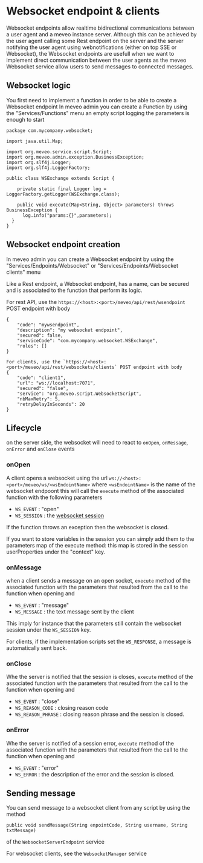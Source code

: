 # Websocket endpoint & clients

Websocket endpoints allow realtime bidirectional communications between a user agent and a meveo instance server.
Although this can be achieved by the user agent calling some Rest endpoint on the server and the server notifying the user agent using webnotifications (either on top SSE or Websocket),
the Websocket endpoints are usefull when we want to implement direct communication between the user agents as the meveo Websocket service allow users to send messages to connected messages.

## Websocket logic

You first need to implement a function in order to be able to create a Websocket endpoint
In meveo admin you can create a Function by using the "Services/Functions" menu
an empty script logging the parameters is enough to start

```
package com.mycompany.websocket;

import java.util.Map;

import org.meveo.service.script.Script;
import org.meveo.admin.exception.BusinessException;
import org.slf4j.Logger;
import org.slf4j.LoggerFactory;

public class WSExchange extends Script {
  
    private static final Logger log = LoggerFactory.getLogger(WSExchange.class);
  
	public void execute(Map<String, Object> parameters) throws BusinessException {
	  log.info("params:{}",parameters);
  }
}
```

## Websocket endpoint creation

In meveo admin you can create a Websocket endpoint by using the "Services/Endpoints/Websocket" or "Services/Endpoints/Websocket clients" menu

Like a Rest endpoint, a Websocket endpoint, has a name, can be secured and is associated to the function that perform its logic.

For rest API, use the `https://<host>:<port>/meveo/api/rest/wsendpoint` POST endpoint with body
```
{
    "code": "mywsendpoint",
    "description": "my websocket endpoint",
    "secured": false,
    "serviceCode": "com.mycompany.websocket.WSExchange",
    "roles": []
}

For clients, use the `https://<host>:<port>/meveo/api/rest/websockets/clients` POST endpoint with body
{
    "code": "client1",
    "url": "ws://localhost:7071",
    "secured": "false",
    "service": "org.meveo.script.WebsocketScript",
    "nbMaxRetry": 5,
    "retryDelayInSeconds": 20
}
```

## Lifecycle

on the server side, the websocket will need to react to  `onOpen`, `onMessage`, `onError` and `onClose` events

### onOpen
A client opens a websocket using the url `ws://<host>:<port>/meveo/ws/<wsEndointName>` where `<wsEndointName>` is the name of the websocket endpoont
this will call the `execute` method of the associated function with the following parameters
* `WS_EVENT` : "open"
* `WS_SESSION` : the [websocket session](https://docs.oracle.com/javaee/7/api/javax/websocket/Session.html)

If the function throws an exception then the websocket is closed.

If you want to store variables in the session you can simply add them to the parameters map of the execute method: 
this map is stored in the session userProperties under the "context" key.


### onMessage
when a client sends a message on an open socket, `execute` method of the associated function with the parameters that resulted from the call to the function when opening and
* `WS_EVENT` : "message"
* `WS_MESSAGE` : the text message sent by the client

This imply for instance that the parameters still contain the websocket session under the `WS_SESSION` key.

For clients, if the implementation scripts set the `WS_RESPONSE`, a message is automatically sent back.

### onClose
Whe the server is notified that the session is closes, `execute` method of the associated function with the parameters that resulted from the call to the function when opening and
* `WS_EVENT` : "close"
* `WS_REASON_CODE` : closing reason code
* `WS_REASON_PHRASE` : closing reason phrase
and the session is closed.

### onError
Whe the server is notified of a session error, `execute` method of the associated function with the parameters that resulted from the call to the function when opening and
* `WS_EVENT` : "error"
* `WS_ERROR` : the description of the error
and the session is closed.

## Sending message

You can send message to a websocket client from any script by using the method 
```
public void sendMessage(String enpointCode, String username, String txtMessage) 
```
of the `WebsocketServerEndpoint` service

For websocket clients, see the `WebsocketManager` service




